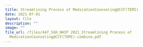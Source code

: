 ```yaml
---
title: Streamlining Process of MedicationCounseling@CCF(TEMI)
date: 2021-07-01
layout: file
description: ""
image: ""
file_url: /files/447_SGH_NHIP 2021_Streamlining Process of
  MedicationCounseling@CCF(TEMI)-combine.pdf
---
```


